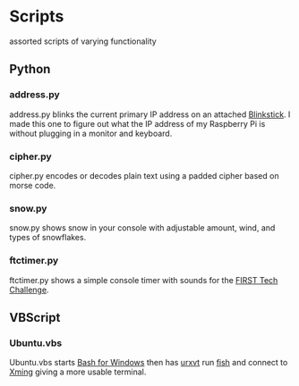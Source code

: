 # Scripts

assorted scripts of varying functionality


## Python


### address.py

address.py blinks the current primary IP address on an attached [Blinkstick](https://www.blinkstick.com/). I made this one to figure out what the IP address of my Raspberry Pi is without plugging in a monitor and keyboard.


### cipher.py

cipher.py encodes or decodes plain text using a padded cipher based on morse code.


### snow.py

snow.py shows snow in your console with adjustable amount, wind, and types of snowflakes.


### ftctimer.py

ftctimer.py shows a simple console timer with sounds for the [FIRST Tech Challenge](https://www.firstinspires.org/robotics/ftc).


## VBScript


### Ubuntu.vbs

Ubuntu.vbs starts [Bash for Windows](https://en.wikipedia.org/wiki/Windows_Subsystem_for_Linux) then has [urxvt](http://software.schmorp.de/pkg/rxvt-unicode.html) run [fish](http://fishshell.com/) and connect to [Xming](http://www.straightrunning.com/XmingNotes/) giving a more usable terminal.
